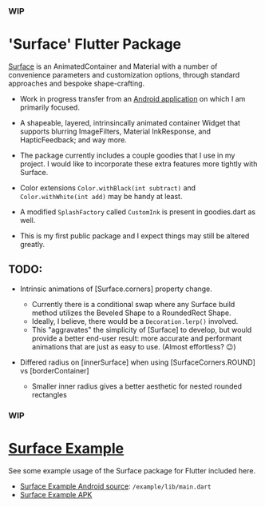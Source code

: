 ### WIP
# 'Surface' Flutter Package

[Surface](https://github.com/Zabadam/surface) is an AnimatedContainer and Material with a number of convenience parameters and customization options, through standard approaches and bespoke shape-crafting.

 * Work in progress transfer from an [Android application](https://play.google.com/store/apps/details?id=com.zaba.bug_bash 'Bug Bash in the Play Store') on which I am primarily focused.

* A shapeable, layered, intrinsincally animated container Widget that supports blurring ImageFilters, Material InkResponse, and HapticFeedback; and way more.

* The package currently includes a couple goodies that I use in my project. I would like to incorporate these extra features more tightly with Surface.

* Color extensions `Color.withBlack(int subtract)` and `Color.withWhite(int add)` may be handy at least.

* A modified `SplashFactory` called `CustomInk` is present in goodies.dart as well.

* This is my first public package and I expect things may still be altered greatly.

## TODO:

- Intrinsic animations of [Surface.corners] property change.
    - Currently there is a conditional swap where any Surface build method utilizes the Beveled Shape to a RoundedRect Shape.
    - Ideally, I believe, there would be a `Decoration.lerp()` involved.
    - This "aggravates" the simplicity of [Surface] to develop, but would provide a better end-user result: more accurate and performant animations that are just as easy to use. (Almost effortless? 😉)

- Differed radius on [innerSurface] when using [SurfaceCorners.ROUND] vs [borderContainer]
    - Smaller inner radius gives a better aesthetic for nested rounded rectangles

### WIP
# [Surface Example](https://github.com/Zabadam/surface/tree/main/example)

See some example usage of the Surface package for Flutter included here.
- [Surface Example Android source](https://github.com/Zabadam/surface/tree/main/example/lib/main.dart): `/example/lib/main.dart`
- [Surface Example APK](https://github.com/Zabadam/surface/tree/main/example/build/app/outputs/flutter-apk/app-release.apk)
